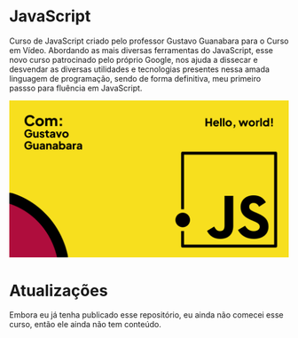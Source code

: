 # JavaScript
 Curso de JavaScript criado pelo professor Gustavo Guanabara para o Curso em Vídeo. Abordando as mais diversas ferramentas do JavaScript, esse novo curso patrocinado pelo próprio Google, nos ajuda a dissecar e desvendar as diversas utilidades e tecnologias presentes nessa amada linguagem de programação, sendo de forma definitiva, meu primeiro passso para fluência em JavaScript.
 
 <img src="Imagens/JS%20design.png" alt="Curso de JavaScript com Gustavo Guanabara">

 # Atualizações

 Embora eu já tenha publicado esse repositório, eu ainda não comecei esse curso, então ele ainda não tem conteúdo.
